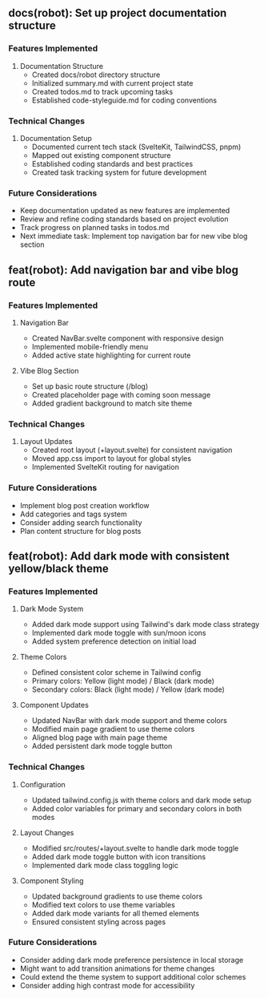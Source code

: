 ## docs(robot): Set up project documentation structure

### Features Implemented
1. Documentation Structure
   - Created docs/robot directory structure
   - Initialized summary.md with current project state
   - Created todos.md to track upcoming tasks
   - Established code-styleguide.md for coding conventions

### Technical Changes
1. Documentation Setup
   - Documented current tech stack (SvelteKit, TailwindCSS, pnpm)
   - Mapped out existing component structure
   - Established coding standards and best practices
   - Created task tracking system for future development

### Future Considerations
- Keep documentation updated as new features are implemented
- Review and refine coding standards based on project evolution
- Track progress on planned tasks in todos.md
- Next immediate task: Implement top navigation bar for new vibe blog section

## feat(robot): Add navigation bar and vibe blog route

### Features Implemented
1. Navigation Bar
   - Created NavBar.svelte component with responsive design
   - Implemented mobile-friendly menu
   - Added active state highlighting for current route

2. Vibe Blog Section
   - Set up basic route structure (/blog)
   - Created placeholder page with coming soon message
   - Added gradient background to match site theme

### Technical Changes
1. Layout Updates
   - Created root layout (+layout.svelte) for consistent navigation
   - Moved app.css import to layout for global styles
   - Implemented SvelteKit routing for navigation

### Future Considerations
- Implement blog post creation workflow
- Add categories and tags system
- Consider adding search functionality
- Plan content structure for blog posts

## feat(robot): Add dark mode with consistent yellow/black theme

### Features Implemented
1. Dark Mode System
   - Added dark mode support using Tailwind's dark mode class strategy
   - Implemented dark mode toggle with sun/moon icons
   - Added system preference detection on initial load

2. Theme Colors
   - Defined consistent color scheme in Tailwind config
   - Primary colors: Yellow (light mode) / Black (dark mode)
   - Secondary colors: Black (light mode) / Yellow (dark mode)

3. Component Updates
   - Updated NavBar with dark mode support and theme colors
   - Modified main page gradient to use theme colors
   - Aligned blog page with main page theme
   - Added persistent dark mode toggle button

### Technical Changes
1. Configuration
   - Updated tailwind.config.js with theme colors and dark mode setup
   - Added color variables for primary and secondary colors in both modes

2. Layout Changes
   - Modified src/routes/+layout.svelte to handle dark mode toggle
   - Added dark mode toggle button with icon transitions
   - Implemented dark mode class toggling logic

3. Component Styling
   - Updated background gradients to use theme colors
   - Modified text colors to use theme variables
   - Added dark mode variants for all themed elements
   - Ensured consistent styling across pages

### Future Considerations
- Consider adding dark mode preference persistence in local storage
- Might want to add transition animations for theme changes
- Could extend the theme system to support additional color schemes
- Consider adding high contrast mode for accessibility
